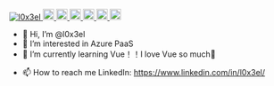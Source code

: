 <p align="left"> 
  <a href="https://github.com/l0x3el/l0x3el/">
    <img src="https://komarev.com/ghpvc/?username=l0x3el" alt="l0x3el" />
  </a>
  <a href="http://twitter.com/l0x3el">
    <img height="20" src="https://img.shields.io/twitter/follow/l0x3el?label=Twitter&logo=twitter&style=flat" />
  </a>
  <a href="https://github.com/l0x3el">
    <img height="20" src="https://img.shields.io/github/followers/l0x3el?label=follow&logo=github&style=flat" />
  </a>
  <a href="https://www.reddit.com/user/l0x3el">
    <img height="20" src="https://img.shields.io/reddit/user-karma/combined/l0x3el?label=Reddit&logo=reddit&style=flat" />
  </a>
  <a href="https://stackoverflow.com/users/5720201/l0x3el">
    <img height="20" src="https://img.shields.io/stackexchange/stackoverflow/r/5720201?label=StackOverflow&logo=stack-overflow&style=flat" />
  </a>
  <a href="http://qiita.com/l0x3el">
    <img height="20" src="https://qiita-badge.apiapi.app/s/l0x3el/posts.svg" />
  </a>
  <//qiita.com/l0x3el">
    <img height="20" src="https://qiita-badge.apiapi.app/s/l0x3el/contributions.svg" />
  </a>
</p>
  
- 👋 Hi, I’m @l0x3el 
- 👀 I’m interested in Azure PaaS
- 🌱 I’m currently learning Vue！！I love Vue so much💞️
<!-- - 💞️ I’m looking to collaborate on Azure SDK -->
- 📫 How to reach me 
  LinkedIn: https://www.linkedin.com/in/l0x3el/

<!---
l0x3el/l0x3el is a ✨ special ✨ repository because its `README.md` (this file) appears on your GitHub profile.
You can click the Preview link to take a look at your changes.
--->
